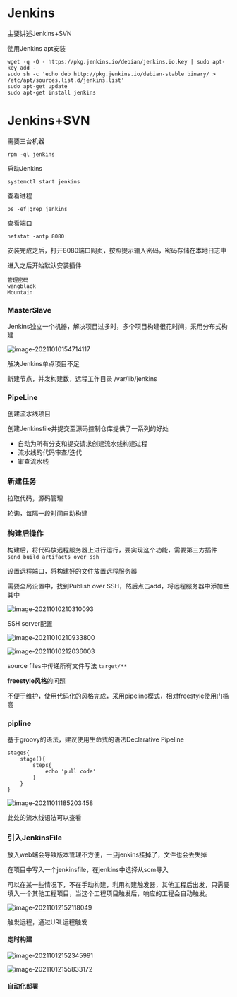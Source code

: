 # Jenkins

主要讲述Jenkins+SVN

使用Jenkins apt安装

```
wget -q -O - https://pkg.jenkins.io/debian/jenkins.io.key | sudo apt-key add -
sudo sh -c 'echo deb http://pkg.jenkins.io/debian-stable binary/ > /etc/apt/sources.list.d/jenkins.list'
sudo apt-get update
sudo apt-get install jenkins
```

# Jenkins+SVN

需要三台机器

`rpm -ql jenkins`

启动Jenkins

`systemctl start jenkins`

查看进程

`ps -ef|grep jenkins`

查看端口

`netstat -antp 8080`

安装完成之后，打开8080端口网页，按照提示输入密码，密码存储在本地日志中

进入之后开始默认安装插件

```
管理密码
wangblack
Mountain
```

### MasterSlave

Jenkins独立一个机器，解决项目过多时，多个项目构建很花时间，采用分布式构建

![image-20211010154714117](Jenkins.assets/image-20211010154714117.png)



解决Jenkins单点项目不足

新建节点，并发构建数，远程工作目录 /var/lib/jenkins

### PipeLine

创建流水线项目

创建Jenkinsfile并提交至源码控制仓库提供了一系列的好处

- 自动为所有分支和提交请求创建流水线构建过程
- 流水线的代码审查/迭代
- 审查流水线

### 新建任务

拉取代码，源码管理

轮询，每隔一段时间自动构建

### 构建后操作

构建后，将代码放远程服务器上进行运行，要实现这个功能，需要第三方插件`send build artifacts over ssh`

设置远程端口，将构建好的文件放置远程服务器

需要全局设置中，找到Publish over SSH，然后点击add，将远程服务器中添加至其中

![image-20211010210310093](Jenkins.assets/image-20211010210310093.png)

SSH server配置

![image-20211010210933800](Jenkins.assets/image-20211010210933800.png)

![image-20211010212036003](Jenkins.assets/image-20211010212036003.png)

source files中传递所有文件写法 `target/**`

**freestyle风格**的问题

不便于维护，使用代码化的风格完成，采用pipeline模式，相对freestyle使用门槛高

### pipline

基于groovy的语法，建议使用生命式的语法Declarative Pipeline

```
stages{
	stage(){
		steps{
			echo 'pull code'
		}
	}
}
```

![image-20211011185203458](Jenkins.assets/image-20211011185203458.png)

此处的流水线语法可以查看

### 引入JenkinsFile

放入web端会导致版本管理不方便，一旦jenkins挂掉了，文件也会丢失掉

在项目中写入一个jenkinsfile，在jenkins中选择从scm导入

可以在某一些情况下，不在手动构建，利用构建触发器，其他工程后出发，只需要填入一个其他工程项目，当这个工程项目触发后，响应的工程会自动触发。

![image-20211012152118049](Jenkins.assets/image-20211012152118049.png)

触发远程，通过URL远程触发

#### 定时构建

![image-20211012152345991](Jenkins.assets/image-20211012152345991.png)

![image-20211012155833172](Jenkins.assets/image-20211012155833172.png)

#### 自动化部署


